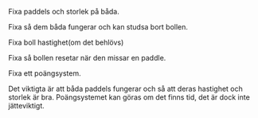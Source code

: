 Fixa paddels och storlek på båda.

Fixa så dem båda fungerar och kan studsa bort bollen.

Fixa boll hastighet(om det behlövs)

Fixa så bollen resetar när den missar en paddle.

Fixa ett poängsystem.

Det viktigta är att båda paddels fungerar och så att deras hastighet och storlek är bra. Poängsystemet kan göras om det finns tid, det är dock inte jätteviktigt.

